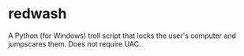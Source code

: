 # redwash
A Python (for Windows) troll script that locks the user's computer and jumpscares them. Does not require UAC.
